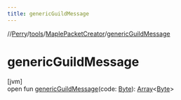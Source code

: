 ```yaml
---
title: genericGuildMessage
---
```

//[Perry](../../../index.html)/[tools](../index.html)/[MaplePacketCreator](index.html)/[genericGuildMessage](generic-guild-message.html)



# genericGuildMessage



[jvm]\
open fun [genericGuildMessage](generic-guild-message.html)(code: [Byte](https://kotlinlang.org/api/latest/jvm/stdlib/kotlin/-byte/index.html)): [Array](https://kotlinlang.org/api/latest/jvm/stdlib/kotlin/-array/index.html)&lt;[Byte](https://kotlinlang.org/api/latest/jvm/stdlib/kotlin/-byte/index.html)&gt;




